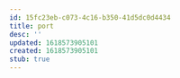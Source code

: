 ```yaml
---
id: 15fc23eb-c073-4c16-b350-41d5dc0d4434
title: port
desc: ''
updated: 1618573905101
created: 1618573905101
stub: true
---
```


